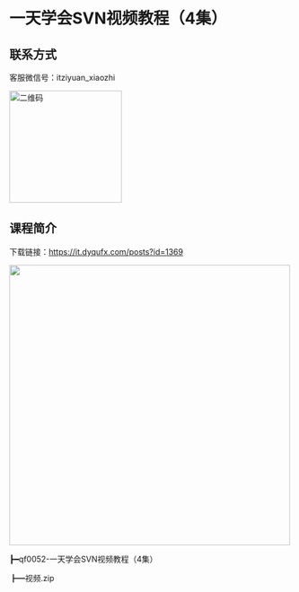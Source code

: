 # 一天学会SVN视频教程（4集）

## 联系方式

客服微信号：itziyuan_xiaozhi

<img src="https://ziyuanyun.oss-cn-guangzhou.aliyuncs.com/common/20240614073449/666b82192834a.jpg" width="200" height="200" alt="二维码">

## 课程简介

下载链接：https://it.dyqufx.com/posts?id=1369

<img src="https://ziyuanyun.oss-cn-guangzhou.aliyuncs.com/yun/20240515153919/664466a797f48.jpg" width="500" alt="">

  ┣━qf0052-一天学会SVN视频教程（4集）

 ┣━视频.zip

  
